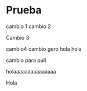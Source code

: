 # Prueba
cambio 1
cambio 2

Cambio 3

cambio4
cambio gero
hola hola

cambio para pull


holaaaaaaaaaaaaaaa


Hola

